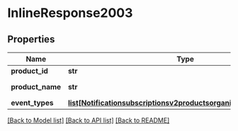 # InlineResponse2003

## Properties
Name | Type | Description | Notes
------------ | ------------- | ------------- | -------------
**product_id** | **str** | Product ID. | [optional] 
**product_name** | **str** | Product Name. | [optional] 
**event_types** | [**list[Notificationsubscriptionsv2productsorganizationIdEventTypes]**](Notificationsubscriptionsv2productsorganizationIdEventTypes.md) |  | [optional] 

[[Back to Model list]](../README.md#documentation-for-models) [[Back to API list]](../README.md#documentation-for-api-endpoints) [[Back to README]](../README.md)


